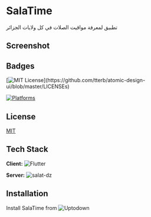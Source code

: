 # SalaTime

تطبيق لمعرفة مواقيت الصلات في كل ولايات الجزائر

## Screenshot



## Badges


[![MIT License](https://img.shields.io/apm/l/atomic-design-ui.svg?)](https://github.com/tterb/atomic-design-ui/blob/master/LICENSEs)

[![Platforms](https://img.shields.io/badge/Platforms-Android%20IOS%20WEB-blue)](https://hammiddi.me/)
## License

[MIT](https://choosealicense.com/licenses/mit/)

  
## Tech Stack

**Client:** ![Flutter](https://github.com/flutter/flutter)

**Server:** ![salat-dz](https://github.com/mohammedi-haroune/salat-dz)
  
## Installation 

Install SalaTime from ![Uptodown](https://salatime.hammiddi.me/)
